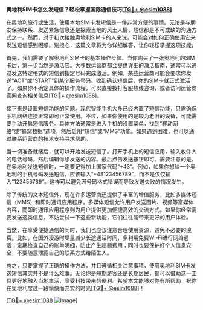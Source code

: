 **奥地利SIM卡怎么发短信？轻松掌握国际通信技巧[[TG💪+ @esim1088](https://t.me/s/esim1088)]**

在奥地利旅行或生活，使用本地SIM卡发短信是一件非常方便的事情。无论是与朋友保持联系、发送紧急信息还是探索当地的风土人情，短信都是不可或缺的沟通方式之一。然而，对于初次接触奥地利SIM卡的人来说，可能会对如何正确使用它来发送短信感到困惑。别担心，这篇文章将为你详细解答，让你轻松掌握这项技能。

首先，我们需要了解奥地利SIM卡的基本操作步骤。当你购买了一张奥地利的SIM卡后，第一步当然是激活它。大多数运营商都会提供详细的激活指南，通常可以通过发送特定格式的短信到指定号码完成激活。例如，某些运营商可能会要求你发送“ACT”或“START”到某个服务号码。收到确认短信后，你的SIM卡就正式激活了。如果你不确定具体的操作流程，可以直接拨打客服热线咨询，或者访问运营商官网查询相关信息[[TG💪+ @esim1088](https://t.me/s/esim1088)]。

接下来是设置短信功能的问题。现代智能手机大多已经内置了短信功能，只需确保手机网络连接正常即可正常使用。不过，如果你使用的是较为老旧的设备，可能需要手动开启短信服务。具体方法通常是进入手机的设置菜单，找到“移动网络”或“蜂窝数据”选项，然后启用“短信”或“MMS”功能。如果遇到困难，也可以通过联系运营商的技术支持寻求帮助。

当一切准备就绪后，就可以开始发送短信了。打开手机上的短信应用，输入收件人的电话号码，然后编辑你想发送的内容。最后点击发送按钮即可。需要注意的是，在奥地利发送短信时，一定要记得加上国家代码“+43”。例如，如果你想给一个奥地利的手机号码发送短信，应该输入“+43123456789”，而不是仅仅输入“123456789”。这样可以避免因号码格式错误而导致发送失败的情况发生。

除了传统的文本短信外，现在许多运营商还提供了丰富的增值服务，比如多媒体短信（MMS）和即时通讯应用程序。多媒体短信允许用户发送图片、视频等富媒体内容，而即时通讯应用程序则为用户提供更加便捷高效的交流方式。如果你经常需要发送这类信息，不妨尝试一下这些新功能，它们往往能带来更好的用户体验。

当然，在享受便捷通信的同时，我们也应该注意合理使用资源，避免不必要的浪费。比如，在国外漫游时尽量减少长途通话时间，多利用免费Wi-Fi进行网络通话；定期检查自己的账单明细，防止产生超额费用；同时也要保护好个人信息安全，不要随意泄露自己的联系方式给陌生人。

总之，只要掌握了正确的操作方法，并且遵循相关注意事项，使用奥地利SIM卡发送短信其实并不是什么难事。无论你是短期游客还是长期居民，都可以借助这一工具更好地融入当地生活，享受科技带来的便利。希望本文能够对你有所帮助，祝你在奥地利度过一段愉快而充实的时光[[TG💪+ @esim1088](https://t.me/s/esim1088)]！

[[TG💪+ @esim1088](https://t.me/s/esim1088) ![Image](https://i.postimg.cc/4NQfJmqS/Snipaste-2025-05-13-00-14-12.png)]